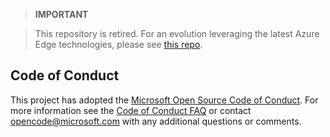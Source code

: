 
> **IMPORTANT**

> This repository is retired. For an evolution leveraging the latest Azure Edge technologies, please see [this repo](https://github.com/digitaltwinconsortium/ManufacturingOntologies).

## Code of Conduct

This project has adopted the [Microsoft Open Source Code of Conduct](https://opensource.microsoft.com/codeofconduct/). For more information see the [Code of Conduct FAQ](https://opensource.microsoft.com/codeofconduct/faq/) or contact [opencode@microsoft.com](mailto:opencode@microsoft.com) with any additional questions or comments.
